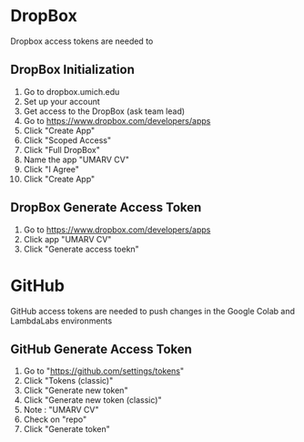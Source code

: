 # DropBox

Dropbox access tokens are needed to 

## DropBox Initialization

1. Go to dropbox.umich.edu
2. Set up your account
3. Get access to the DropBox (ask team lead)
4. Go to https://www.dropbox.com/developers/apps
5. Click "Create App"
6. Click "Scoped Access"
7. Click "Full DropBox"
8. Name the app "UMARV CV"
9. Click "I Agree"
10. Click "Create App"

## DropBox Generate Access Token

1. Go to https://www.dropbox.com/developers/apps
2. Click app "UMARV CV"
3. Click "Generate access toekn"

# GitHub

GitHub access tokens are needed to push changes in the Google Colab and LambdaLabs environments

## GitHub Generate Access Token

1. Go to "https://github.com/settings/tokens"
2. Click "Tokens (classic)"
3. Click "Generate new token"
4. Click "Generate new token (classic)"
5. Note : "UMARV CV"
6. Check on "repo"
7. Click "Generate token"
